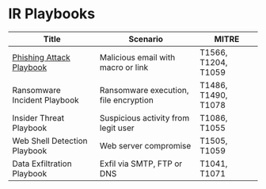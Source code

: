 # IR Playbooks

| Title                         |Scenario            | MITRE         |
|---------------------------------|--------------|----------------------------|
| <a href="https://github.com/slybdev/Active-Directory/blob/main/README.md">Phishing Attack Playbook</a>             |Malicious email with macro or link             | T1566, T1204, T1059|           |
| Ransomware Incident Playbook                   |    Ransomware execution, file encryption   | T1486, T1490, T1078|           |
| Insider Threat Playbook                  |    Suspicious activity from legit user    | T1086, T1055|           |
| Web Shell Detection Playbook              |  Web server compromise             | T1505, T1059|           |
| Data Exfiltration Playbook                  |    Exfil via SMTP, FTP or DNS     | T1041, T1071|           |
